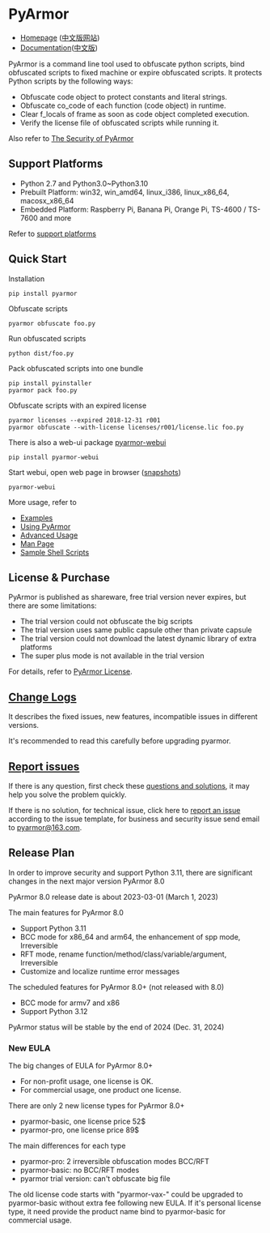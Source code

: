 # PyArmor

* [Homepage](https://pyarmor.dashingsoft.com) ([中文版网站](https://pyarmor.dashingsoft.com/index-zh.html))
* [Documentation](https://pyarmor.readthedocs.io/en/latest/)([中文版](https://pyarmor.readthedocs.io/zh/latest/))

PyArmor is a command line tool used to obfuscate python scripts, bind
obfuscated scripts to fixed machine or expire obfuscated scripts. It
protects Python scripts by the following ways:

* Obfuscate code object to protect constants and literal strings.
* Obfuscate co_code of each function (code object) in runtime.
* Clear f_locals of frame as soon as code object completed execution.
* Verify the license file of obfuscated scripts while running it.

Also refer to [The Security of PyArmor](https://pyarmor.readthedocs.io/en/latest/security.html)

## Support Platforms

- Python 2.7 and Python3.0~Python3.10
- Prebuilt Platform: win32, win_amd64, linux_i386, linux_x86_64, macosx_x86_64
- Embedded Platform: Raspberry Pi, Banana Pi, Orange Pi, TS-4600 / TS-7600 and more

Refer to [support platforms](https://pyarmor.readthedocs.io/en/latest/platforms.html)

## Quick Start

Installation

    pip install pyarmor

Obfuscate scripts

    pyarmor obfuscate foo.py

Run obfuscated scripts

    python dist/foo.py

Pack obfuscated scripts into one bundle

    pip install pyinstaller
    pyarmor pack foo.py

Obfuscate scripts with an expired license

    pyarmor licenses --expired 2018-12-31 r001
    pyarmor obfuscate --with-license licenses/r001/license.lic foo.py

There is also a web-ui package [pyarmor-webui](https://github.com/dashingsoft/pyarmor-webui)

    pip install pyarmor-webui

Start webui, open web page in browser ([snapshots](https://github.com/dashingsoft/pyarmor-webui/tree/master/snapshots))

    pyarmor-webui

More usage, refer to

* [Examples](https://pyarmor.readthedocs.io/en/latest/examples.html)
* [Using PyArmor](https://pyarmor.readthedocs.io/en/latest/usage.html)
* [Advanced Usage](https://pyarmor.readthedocs.io/en/latest/advanced.html)
* [Man Page](https://pyarmor.readthedocs.io/en/latest/man.html)
* [Sample Shell Scripts](src/examples/README.md)

## License & Purchase

PyArmor is published as shareware, free trial version never expires, but there are
some limitations:

* The trial version could not obfuscate the big scripts
* The trial version uses same public capsule other than private capsule
* The trial version could not download the latest dynamic library of extra platforms
* The super plus mode is not available in the trial version

For details, refer to [PyArmor License](https://pyarmor.readthedocs.io/en/latest/license.html).

## [Change Logs](docs/change-logs.rst)

It describes the fixed issues, new features, incompatible issues in different
versions.

It's recommended to read this carefully before upgrading pyarmor.

## [Report issues](https://github.com/dashingsoft/pyarmor/issues)

If there is any question, first check these [questions and
solutions](https://pyarmor.readthedocs.io/en/latest/questions.html), it may help
you solve the problem quickly.

If there is no solution, for technical issue, click here to [report an
issue](https://github.com/dashingsoft/pyarmor/issues) according to the issue
template, for business and security issue send email to <pyarmor@163.com>.

## Release Plan

In order to improve security and support Python 3.11, there are significant
changes in the next major version PyArmor 8.0

PyArmor 8.0 release date is about 2023-03-01 (March 1, 2023)

The main features for PyArmor 8.0

* Support Python 3.11
* BCC mode for x86_64 and arm64, the enhancement of spp mode, Irreversible
* RFT mode, rename function/method/class/variable/argument, Irreversible
* Customize and localize runtime error messages

The scheduled features for PyArmor 8.0+ (not released with 8.0)

* BCC mode for armv7 and x86
* Support Python 3.12

PyArmor status will be stable by the end of 2024 (Dec. 31, 2024)

### New EULA

The big changes of EULA for PyArmor 8.0+

* For non-profit usage, one license is OK.
* For commercial usage, one product one license.

There are only 2 new license types for PyArmor 8.0+

* pyarmor-basic, one license price 52$
* pyarmor-pro, one license price 89$

The main differences for each type

* pyarmor-pro: 2 irreversible obfuscation modes BCC/RFT
* pyarmor-basic: no BCC/RFT modes
* pyarmor trial version: can't obfuscate big file

The old license code starts with "pyarmor-vax-" could be upgraded to
pyarmor-basic without extra fee following new EULA. If it's personal
license type, it need provide the product name bind to pyarmor-basic
for commercial usage.
